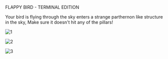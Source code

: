 FLAPPY BIRD - TERMINAL EDITION

Your bird is flying through the sky enters a strange parthernon like structure in the sky,
Make sure it doesn't hit any of the pillars!

![1](https://github.com/Computer4062/c-programmes/assets/87608466/dea5f6bc-e9b7-41c1-bfed-1e7a60bd7b43)

![2](https://github.com/Computer4062/c-programmes/assets/87608466/863c2d4e-55be-4197-8124-154630aa27e8)

![3](https://github.com/Computer4062/c-programmes/assets/87608466/611cde88-11c1-4d68-8115-e4b6c7027a78)
